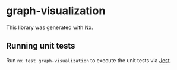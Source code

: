 # graph-visualization

This library was generated with [Nx](https://nx.dev).

## Running unit tests

Run `nx test graph-visualization` to execute the unit tests via [Jest](https://jestjs.io).
